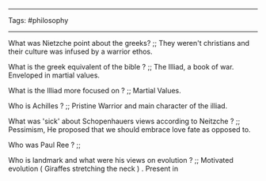 ___
Tags: #philosophy 
___

What was Nietzche point about the greeks? ;; They weren't christians and their culture was infused by a warrior ethos. 

What is the greek equivalent of the bible ? ;; The Illiad, a book of war. Enveloped in martial values. 

What is the Illiad more focused on ? ;; Martial Values. 


Who is Achilles ? ;; Pristine Warrior and main character of the illiad. 

What was 'sick' about Schopenhauers views according to Neitzche ? ;; Pessimism, He proposed that we should embrace love fate as opposed to. 


Who was Paul Ree ? ;; 

Who is landmark and what were his views on evolution ? ;; Motivated evolution ( Giraffes stretching the neck ) . Present in 